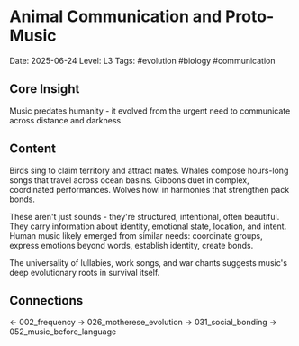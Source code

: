 # Animal Communication and Proto-Music
Date: 2025-06-24
Level: L3
Tags: #evolution #biology #communication

## Core Insight
Music predates humanity - it evolved from the urgent need to communicate across distance and darkness.

## Content
Birds sing to claim territory and attract mates. Whales compose hours-long songs that travel across ocean basins. Gibbons duet in complex, coordinated performances. Wolves howl in harmonies that strengthen pack bonds.

These aren't just sounds - they're structured, intentional, often beautiful. They carry information about identity, emotional state, location, and intent. Human music likely emerged from similar needs: coordinate groups, express emotions beyond words, establish identity, create bonds.

The universality of lullabies, work songs, and war chants suggests music's deep evolutionary roots in survival itself.

## Connections
← 002_frequency
→ 026_motherese_evolution
→ 031_social_bonding
→ 052_music_before_language